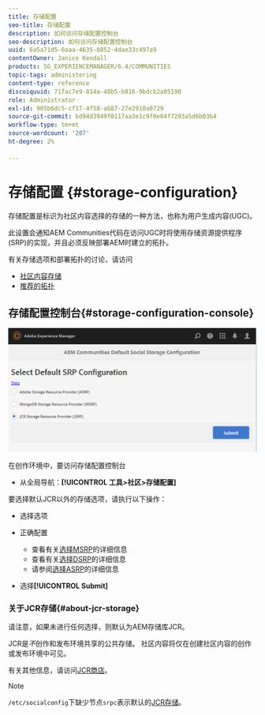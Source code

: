 ```yaml
---
title: 存储配置
seo-title: 存储配置
description: 如何访问存储配置控制台
seo-description: 如何访问存储配置控制台
uuid: 6a5a71d5-6aaa-4635-8852-4dae33c497a9
contentOwner: Janice Kendall
products: SG_EXPERIENCEMANAGER/6.4/COMMUNITIES
topic-tags: administering
content-type: reference
discoiquuid: 71fac7e9-814a-48b5-b816-9bdcb2a05190
role: Administrator
exl-id: 905b6dc5-cf17-4f58-a687-27e2910a0729
source-git-commit: bd94d3949f0117aa3e1c9f0e84f7293a5d6b03b4
workflow-type: tm+mt
source-wordcount: '207'
ht-degree: 2%

---
```


# 存储配置 {#storage-configuration}

存储配置是标识为社区内容选择的存储的一种方法，也称为用户生成内容(UGC)。

此设置会通知AEM Communities代码在访问UGC时将使用存储资源提供程序(SRP)的实现，并且必须反映部署AEM时建立的拓扑。

有关存储选项和部署拓扑的讨论，请访问

* [社区内容存储](working-with-srp.md)
* [推荐的拓扑](topologies.md)

## 存储配置控制台{#storage-configuration-console}

![chlimage_1-188](assets/chlimage_1-188.png)

在创作环境中，要访问存储配置控制台

* 从全局导航：**[!UICONTROL 工具>社区>存储配置]**

要选择默认JCR以外的存储选项，请执行以下操作：

* 选择选项
* 正确配置

   * 查看有关[选择MSRP](msrp.md#select-msrp)的详细信息
   * 查看有关[选择DSRP](dsrp.md#select-dsrp)的详细信息
   * 请参阅[选择ASRP](asrp.md#select-asrp)的详细信息

* 选择&#x200B;**[!UICONTROL Submit]**

### 关于JCR存储{#about-jcr-storage}

请注意，如果未进行任何选择，则默认为AEM存储库JCR。

JCR是&#x200B;*不*&#x200B;创作和发布环境共享的公共存储。 社区内容将仅在创建社区内容的创作或发布环境中可见。

有关其他信息，请访问[JCR商店](jsrp.md)。

>[!NOTE]
>
>`/etc/socialconfig`下缺少节点`srpc`表示默认的[JCR存储](jsrp.md)。
